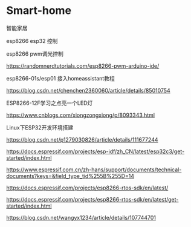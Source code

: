 # Smart-home
智能家居

esp8266 esp32 控制

esp8266 pwm调光控制

https://randomnerdtutorials.com/esp8266-pwm-arduino-ide/


esp8266-01s/esp01 接入homeassistant教程

https://blog.csdn.net/chenchen2360060/article/details/85010754


ESP8266-12F学习之点亮一个LED灯

https://www.cnblogs.com/xiongzongxiong/p/8093343.html


Linux下ESP32开发环境搭建

https://blog.csdn.net/p1279030826/article/details/111677244


https://docs.espressif.com/projects/esp-idf/zh_CN/latest/esp32c3/get-started/index.html

https://www.espressif.com.cn/zh-hans/support/documents/technical-documents?keys=&field_type_tid%255B%255D=14

https://docs.espressif.com/projects/esp8266-rtos-sdk/en/latest/

https://docs.espressif.com/projects/esp8266-rtos-sdk/en/latest/get-started/index.html

https://blog.csdn.net/wangyx1234/article/details/107744701
















